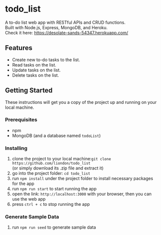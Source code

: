 # todo_list
A to-do list web app with RESTful APIs and CRUD functions.  
Built with Node.js, Express, MongoDB, and Heroku.  
Check it here: https://desolate-sands-54347.herokuapp.com/  

## Features
 - Create new to-do tasks to the list.
 - Read tasks on the list.
 - Update tasks on the list.
 - Delete tasks on the list.

## Getting Started
These instructions will get you a copy of the project up and running on your local machine.  

### Prerequisites
- npm  
- MongoDB (and a database named ```todoList```)

### Installing
1. clone the project to your local machine:```git clone https://github.com/liondon/todo_list```  
   (or simply download its .zip file and extract it)  
2. go into the project folder: ```cd todo_list```
3. run ```npm install``` under the project folder to install necessary packages for the app
4. run ```npm run start``` to start running the app
5. open the link: ```http://localhost:3000``` with your browser, then you can use the web app
6. press ```ctrl + c``` to stop running the app

### Generate Sample Data
1. run ```npm run seed``` to generate sample data
